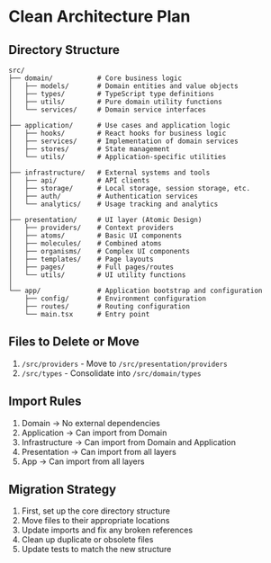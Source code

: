 # Clean Architecture Plan

## Directory Structure

```
src/
├── domain/           # Core business logic
│   ├── models/       # Domain entities and value objects
│   ├── types/        # TypeScript type definitions
│   ├── utils/        # Pure domain utility functions
│   └── services/     # Domain service interfaces
│
├── application/      # Use cases and application logic
│   ├── hooks/        # React hooks for business logic
│   ├── services/     # Implementation of domain services
│   ├── stores/       # State management
│   └── utils/        # Application-specific utilities
│
├── infrastructure/   # External systems and tools
│   ├── api/          # API clients
│   ├── storage/      # Local storage, session storage, etc.
│   ├── auth/         # Authentication services
│   └── analytics/    # Usage tracking and analytics
│
├── presentation/     # UI layer (Atomic Design)
│   ├── providers/    # Context providers
│   ├── atoms/        # Basic UI components
│   ├── molecules/    # Combined atoms
│   ├── organisms/    # Complex UI components
│   ├── templates/    # Page layouts
│   ├── pages/        # Full pages/routes
│   └── utils/        # UI utility functions
│
└── app/              # Application bootstrap and configuration
    ├── config/       # Environment configuration
    ├── routes/       # Routing configuration
    └── main.tsx      # Entry point
```

## Files to Delete or Move

1. `/src/providers` - Move to `/src/presentation/providers`
2. `/src/types` - Consolidate into `/src/domain/types`

## Import Rules

1. Domain → No external dependencies
2. Application → Can import from Domain
3. Infrastructure → Can import from Domain and Application
4. Presentation → Can import from all layers
5. App → Can import from all layers

## Migration Strategy

1. First, set up the core directory structure
2. Move files to their appropriate locations
3. Update imports and fix any broken references
4. Clean up duplicate or obsolete files
5. Update tests to match the new structure 